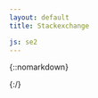 ```yaml
---
layout: default
title: Stackexchange

js: se2
---
```


<i class="fab fa-stack-overflow fa-2x"></i>

{::nomarkdown}
<div id=stack></div>
{:/}
